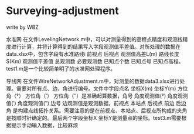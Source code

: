 # Surveying-adjustment
write by WBZ

水准网
在文件LevelingNetwork.m中，可以对测量得到的高程点精度和观测线精度进行计算，并将计算得到的结果写入字段观测值平差值。对所处理的数据在data.xlsx中，包含字段有水准路线i	 前视点	后视点	观测值高差L(m)	路线长度S(Km)	观测值平差值	总观测数	必要观测数	已知点个数	已知点号	已知点高程。test1.m是一个比较简单明了的水准网处理程序。

导线网
在文件WireNetworkAdjustment.m中，对测量的数据data3.xlsx进行处理。需要对所有点、边、角进行编号。文件中字段点名	坐标X(m)	坐标Y(m)	方位角（°）	方位角（′）	方位角（″）是准确起算数据，角号	角度观测值(°)	角度观测值(′)	角度观测值(″)	边号	边观测值是观测数据，前视点	本站点	后视点	前边	后边	角
是构建点线拓扑关系。需要注意的是在前视点、本站点、后视点所构成的夹角是按顺时针确定的。最后两个字段坐标X	坐标Y是测量点的坐标。test3.m需要根据提示手动输入数据，比较麻烦
